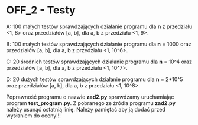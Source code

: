 # OFF_2 - Testy

A: 100 małych testów sprawdzających działanie programu dla **n** z przedziału
<1, 8> oraz przedziałów [a, b], dla a, b z przedziału <1, 9>.

B: 100 małych testów sprawdzających działanie programu dla **n** = 1000 oraz przedziałów [a, b], dla a, b z przedziału <1, 10^6>.

C: 20 średnich testów sprawdzających działanie programu dla **n** = 10^4 oraz przedziałów [a, b], dla a, b z przedziału <1, 10^7>.

D: 20 dużych testów sprawdzających działanie programu dla **n** = 2*10^5 oraz przedziałów [a, b], dla a, b z przedziału <1, 10^8>.


Poprawność programu o nazwie **zad2.py** sprawdzamy uruchamiając program **test_program.py**. Z pobranego ze
źródła programu **zad2.py** należy usunąć ostatnią linię. Należy pamiętać aby ją dodać przed wysłaniem
do oceny!!!
